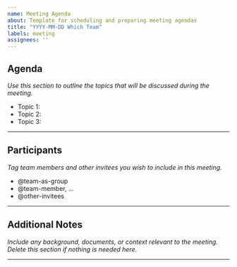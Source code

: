 ```yaml
---
name: Meeting Agenda
about: Template for scheduling and preparing meeting agendas
title: "YYYY-MM-DD Which Team"
labels: meeting
assignees: ''
---
```


## Agenda

_Use this section to outline the topics that will be discussed during the meeting._

- Topic 1:
- Topic 2:
- Topic 3:

---

## Participants

_Tag team members and other invitees you wish to include in this meeting._

- @team-as-group
- @team-member, ...
- @other-invitees

---

## Additional Notes

_Include any background, documents, or context relevant to the meeting. Delete this section if nothing is needed here._

---
